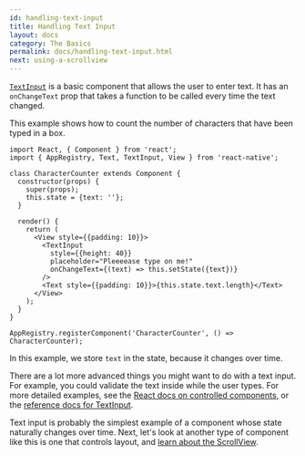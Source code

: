```yaml
---
id: handling-text-input
title: Handling Text Input
layout: docs
category: The Basics
permalink: docs/handling-text-input.html
next: using-a-scrollview
---
```


[`TextInput`](/react-native/docs/textinput.html#content) is a basic component that allows the user to enter text. It has an `onChangeText` prop that takes
a function to be called every time the text changed.

This example shows how to count the number of characters that have been typed in a box.

```ReactNativeWebPlayer
import React, { Component } from 'react';
import { AppRegistry, Text, TextInput, View } from 'react-native';

class CharacterCounter extends Component {
  constructor(props) {
    super(props);
    this.state = {text: ''};
  }

  render() {
    return (
      <View style={{padding: 10}}>
        <TextInput
          style={{height: 40}}
          placeholder="Pleeeease type on me!"
          onChangeText={(text) => this.setState({text})}
        />
        <Text style={{padding: 10}}>{this.state.text.length}</Text>
      </View>
    );
  }
}

AppRegistry.registerComponent('CharacterCounter', () => CharacterCounter);
```

In this example, we store `text` in the state, because it changes over time.

There are a lot more advanced things you might want to do with a text input. For example, you could validate the text inside while the user types. For more detailed examples, see the [React docs on controlled components](https://facebook.github.io/react/docs/forms.html), or the [reference docs for TextInput](/react-native/docs/textinput.html).

Text input is probably the simplest example of a component whose state naturally changes over time. Next, let's look at another type of component like this is one that controls layout, and [learn about the ScrollView](/react-native/docs/using-a-scrollview.html).
